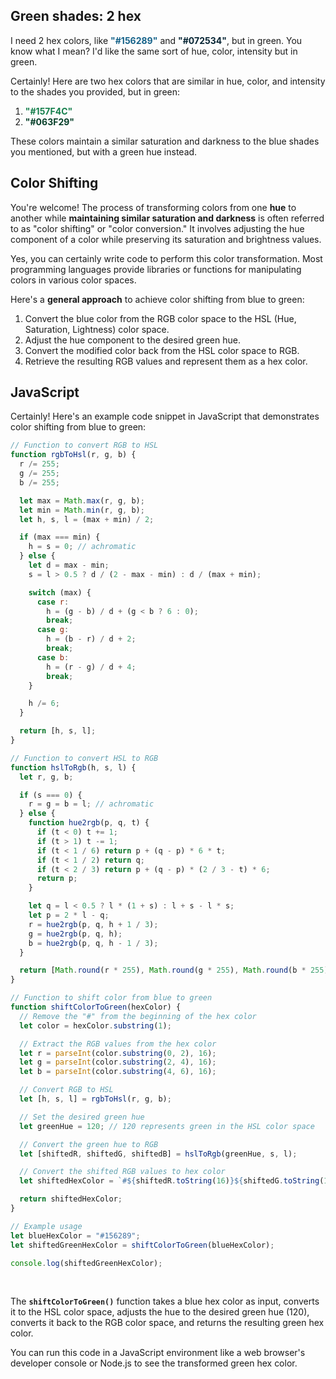 ## Green shades: 2 hex

I need 2 hex colors, like <span style="color:#156289;font-weight:bold;">"#156289"</span> and <span style="color:#072534;font-weight:bold;">"#072534"</span>, but in green.  You know what I mean?  I'd like the same sort of hue, color, intensity but in green.

Certainly! Here are two hex colors that are similar in hue, color, and intensity to the shades you provided, but in green:

1. <span style="color:#157F4C;font-weight:bold;">"#157F4C"</span>
2. <span style="color:#063F29;font-weight:bold;">"#063F29"</span>

These colors maintain a similar saturation and darkness to the blue shades you mentioned, but with a green hue instead.

## Color Shifting

You're welcome! The process of transforming colors from one **hue** to another while **maintaining similar saturation and darkness** is often referred to as "color shifting" or "color conversion." It involves adjusting the hue component of a color while preserving its saturation and brightness values.

Yes, you can certainly write code to perform this color transformation. Most programming languages provide libraries or functions for manipulating colors in various color spaces.

Here's a **general approach** to achieve color shifting from blue to green:

1. Convert the blue color from the RGB color space to the HSL (Hue, Saturation, Lightness) color space.
2. Adjust the hue component to the desired green hue.
3. Convert the modified color back from the HSL color space to RGB.
4. Retrieve the resulting RGB values and represent them as a hex color.


## JavaScript

Certainly! Here's an example code snippet in JavaScript that demonstrates color shifting from blue to green:

```javascript
// Function to convert RGB to HSL
function rgbToHsl(r, g, b) {
  r /= 255;
  g /= 255;
  b /= 255;

  let max = Math.max(r, g, b);
  let min = Math.min(r, g, b);
  let h, s, l = (max + min) / 2;

  if (max === min) {
    h = s = 0; // achromatic
  } else {
    let d = max - min;
    s = l > 0.5 ? d / (2 - max - min) : d / (max + min);

    switch (max) {
      case r:
        h = (g - b) / d + (g < b ? 6 : 0);
        break;
      case g:
        h = (b - r) / d + 2;
        break;
      case b:
        h = (r - g) / d + 4;
        break;
    }

    h /= 6;
  }

  return [h, s, l];
}

// Function to convert HSL to RGB
function hslToRgb(h, s, l) {
  let r, g, b;

  if (s === 0) {
    r = g = b = l; // achromatic
  } else {
    function hue2rgb(p, q, t) {
      if (t < 0) t += 1;
      if (t > 1) t -= 1;
      if (t < 1 / 6) return p + (q - p) * 6 * t;
      if (t < 1 / 2) return q;
      if (t < 2 / 3) return p + (q - p) * (2 / 3 - t) * 6;
      return p;
    }

    let q = l < 0.5 ? l * (1 + s) : l + s - l * s;
    let p = 2 * l - q;
    r = hue2rgb(p, q, h + 1 / 3);
    g = hue2rgb(p, q, h);
    b = hue2rgb(p, q, h - 1 / 3);
  }

  return [Math.round(r * 255), Math.round(g * 255), Math.round(b * 255)];
}

// Function to shift color from blue to green
function shiftColorToGreen(hexColor) {
  // Remove the "#" from the beginning of the hex color
  let color = hexColor.substring(1);

  // Extract the RGB values from the hex color
  let r = parseInt(color.substring(0, 2), 16);
  let g = parseInt(color.substring(2, 4), 16);
  let b = parseInt(color.substring(4, 6), 16);

  // Convert RGB to HSL
  let [h, s, l] = rgbToHsl(r, g, b);

  // Set the desired green hue
  let greenHue = 120; // 120 represents green in the HSL color space

  // Convert the green hue to RGB
  let [shiftedR, shiftedG, shiftedB] = hslToRgb(greenHue, s, l);

  // Convert the shifted RGB values to hex color
  let shiftedHexColor = `#${shiftedR.toString(16)}${shiftedG.toString(16)}${shiftedB.toString(16)}`;

  return shiftedHexColor;
}

// Example usage
let blueHexColor = "#156289";
let shiftedGreenHexColor = shiftColorToGreen(blueHexColor);

console.log(shiftedGreenHexColor);
```

<br>

The **`shiftColorToGreen()`** function takes a blue hex color as input, converts it to the HSL color space, adjusts the hue to the desired green hue (120), converts it back to the RGB color space, and returns the resulting green hex color.

You can run this code in a JavaScript environment like a web browser's developer console or Node.js to see the transformed green hex color.

<br>

